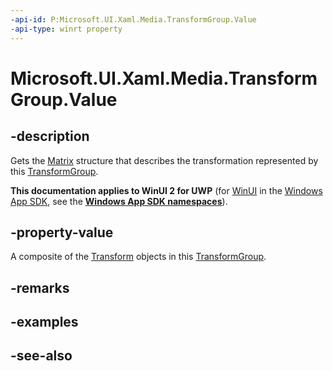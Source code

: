 ```yaml
---
-api-id: P:Microsoft.UI.Xaml.Media.TransformGroup.Value
-api-type: winrt property
---
```


<!-- Property syntax
public Windows.UI.Xaml.Media.Matrix Value { get; }
-->

# Microsoft.UI.Xaml.Media.TransformGroup.Value

## -description
Gets the [Matrix](matrix.md) structure that describes the transformation represented by this [TransformGroup](transformgroup.md).

**This documentation applies to WinUI 2 for UWP** (for [WinUI](/windows/apps/winui/winui3/) in the [Windows App SDK](/windows/apps/windows-app-sdk/), see the **[Windows App SDK namespaces](/windows/windows-app-sdk/api/winrt/)**).

## -property-value
A composite of the [Transform](transform.md) objects in this [TransformGroup](transformgroup.md).

## -remarks

## -examples

## -see-also
